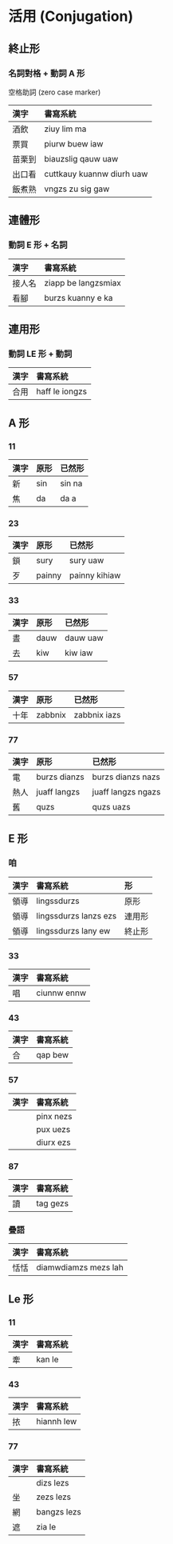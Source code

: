 # 活用 (Conjugation)

## 終止形

### 名詞對格 + 動詞 A 形

空格助詞 (zero case marker)

| 漢字 | 書寫系統 |
| :--- | :--- |
| 酒飲 | ziuy lim ma |
| 票買 | piurw buew iaw |
| 苗栗到 | biauzslig qauw uaw |
| 出口看 | cuttkauy kuannw diurh uaw |
| 飯煮熟 | vngzs zu sig gaw |

## 連體形

### 動詞 E 形 + 名詞

| 漢字 | 書寫系統 |
| :--- | :--- |
| 接人名 | ziapp be langzsmiax |
| 看腳 | burzs kuanny e ka |

## 連用形

### 動詞 LE 形 + 動詞

| 漢字 | 書寫系統 |
| :--- | :--- |
| 合用 | haff le iongzs |

## A 形

### 11

| 漢字 | 原形 | 已然形 |
| :--- | :--- | :--- |
| 新 | sin | sin na |
| 焦 | da | da a |

### 23

| 漢字 | 原形 | 已然形 |
| :--- | :--- | :--- |
| 鎖 | sury | sury uaw |
| 歹 | painny | painny kihiaw |

### 33

| 漢字 | 原形 | 已然形 |
| :--- | :--- | :--- |
| 晝 | dauw | dauw uaw |
| 去 | kiw | kiw iaw |

### 57

| 漢字 | 原形 | 已然形 |
| :--- | :--- | :--- |
| 十年 | zabbnix | zabbnix iazs |

### 77

| 漢字 | 原形 | 已然形 |
| :--- | :--- | :--- |
| 電 | burzs dianzs | burzs dianzs nazs |
| 熱人 | juaff langzs | juaff langzs ngazs |
| 舊 | quzs | quzs uazs |

## E 形

### 咱

| 漢字 | 書寫系統 | 形 |
| :--- | :--- | :--- |
| 領導 | lingssdurzs | 原形 |
| 領導 | lingssdurzs lanzs ezs | 連用形 |
| 領導 | lingssdurzs lany ew | 終止形 |

### 33

| 漢字 | 書寫系統 |
| :--- | :--- |
| 唱 | ciunnw ennw |

### 43

| 漢字 | 書寫系統 |
| :--- | :--- |
| 合 | qap bew |

### 57

| 漢字 | 書寫系統 |
| :--- | :--- |
| | pinx nezs |
| | pux uezs |
| | diurx ezs |

### 87

| 漢字 | 書寫系統 |
| :--- | :--- |
| 讀 | tag gezs |

### 疊語

| 漢字 | 書寫系統 |
| :--- | :--- |
| 恬恬 | diamwdiamzs mezs lah |

## Le 形

### 11

| 漢字 | 書寫系統 |
| :--- | :--- |
| 牽 | kan le |

### 43

| 漢字 | 書寫系統 |
| :--- | :--- |
| 挔 | hiannh lew |

### 77

| 漢字 | 書寫系統 |
| :--- | :--- |
| | dizs lezs |
| 坐 | zezs lezs |
| 網 | bangzs lezs |
| 遮 | zia le |
